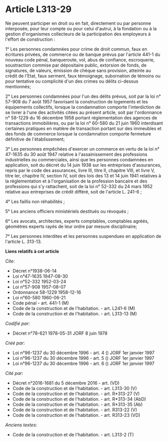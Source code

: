 # Article L313-29

Ne peuvent participer en droit ou en fait, directement ou par personne interposée, pour leur compte ou pour celui d'autrui, à
la fondation ou à la gestion d'organismes collecteurs de la participation des employeurs à l'effort de construction :

1° Les personnes condamnées pour crime de droit commun, faux en écritures privées, de commerce ou de banque prévus par
l'article 441-1 du nouveau code pénal, banqueroute, vol, abus de confiance, escroquerie, soustraction commise par dépositaire
public, extorsion de fonds, de signatures, de valeurs, émission de chèque sans provision, atteinte au crédit de l'Etat, faux
serment, faux témoignage, subornation de témoins ou pour tentative ou complicité d'un des crimes ou délits ci-dessus
mentionnés;

2° Les personnes condamnées pour l'un des délits prévus, soit par la loi n° 57-908 du 7 août 1957 favorisant la construction
de logements et les équipements collectifs, lorsque la condamnation comporte l'interdiction de se livrer à l'une des
activités citées au présent article, soit par l'ordonnance n° 58-1229 du 16 décembre 1958 portant réglementation des agences
de transactions immobilières, ou par la loi n° 60-580 du 21 juin 1960 interdisant certaines pratiques en matière de
transaction portant sur des immeubles et des fonds de commerce lorsque la condamnation comporte fermeture définitive de
l'établissement;

3° Les personnes empêchées d'exercer un commerce en vertu de la loi n° 47-1635 du 30 août 1947 relative à l'assainissement
des professions industrielles ou commerciales, ainsi que les personnes condamnées en application, soit du décret du 14 juin
1938 sur les entreprises d'assurances, repris par le code des assurances, livre III, titre II, chapitre VIII, et livre V,
titre Ier, chapitre IV, section IV, soit des lois des 13 et 14 juin 1941 relatives à la réglementation et à l'organisation de
la profession bancaire et des professions qui s'y rattachent, soit de la loi n° 52-332 du 24 mars 1952 relative aux
entreprises de crédit différé, soit de l'article L. 241-6 ;

4° Les faillis non réhabilités ;

5° Les anciens officiers ministériels destitués ou révoqués ;

6° Les avocats, architectes, experts comptables, comptables agréés, géomètres experts rayés de leur ordre par mesure
disciplinaire;

7° Les personnes interdites et les personnes suspendues en application de l'article L. 313-13.

**Liens relatifs à cet article**

_Cite_:

  - Décret n°1938-06-14
  - Loi n°47-1635 1947-08-30
  - Loi n°52-332 1952-03-24
  - Loi n°57-908 1957-08-07
  - Ordonnance 58-1229 1958-12-16
  - Loi n°60-580 1960-06-21
  - Code pénal - art. 441-1 (M)
  - Code de la construction et de l'habitation. - art. L241-6 (M)
  - Code de la construction et de l'habitation. - art. L313-13 (M)

_Codifié par_:

  - Décret n°78-621 1978-05-31 JORF 8 juin 1978

_Créé par_:

  - Loi n°96-1237 du 30 décembre 1996 - art. 4 () JORF 1er janvier 1997
  - Loi n°96-1237 du 30 décembre 1996 - art. 5 () JORF 1er janvier 1997
  - Loi n°96-1237 du 30 décembre 1996 - art. 6 () JORF 1er janvier 1997

_Cité par_:

  - Décret n°2016-1681 du 5 décembre 2016 - art. (VD)
  - Code de la construction et de l'habitation. - art. L313-30 (V)
  - Code de la construction et de l'habitation. - art. R*313-27 (V)
  - Code de la construction et de l'habitation. - art. R*313-34 (AbD)
  - Code de la construction et de l'habitation. - art. R*313-35 (Ab)
  - Code de la construction et de l'habitation. - art. R313-22 (V)
  - Code de la construction et de l'habitation. - art. R313-23 (VD)

_Anciens textes_:

  - Code de la construction et de l'habitation. - art. L313-2 (T)
